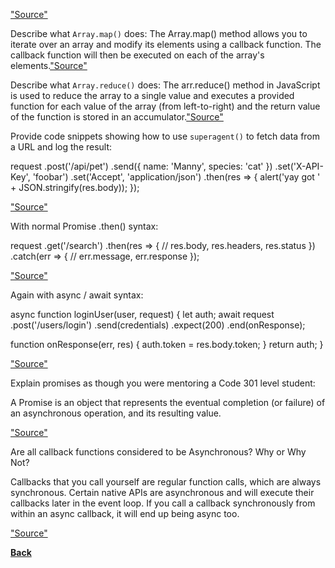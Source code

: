 <a href = "">"Source"</a>

Describe what `Array.map()` does: The Array.map() method allows you to iterate over an array and modify its elements using a callback function. The callback function will then be executed on each of the array's elements.<a href = "https://www.freecodecamp.org/news/javascript-map-how-to-use-the-js-map-function-array-method/">"Source"</a>

Describe what `Array.reduce()` does: The arr.reduce() method in JavaScript is used to reduce the array to a single value and executes a provided function for each value of the array (from left-to-right) and the return value of the function is stored in an accumulator.<a href = "https://www.geeksforgeeks.org/javascript-array-reduce-method/">"Source"</a>

Provide code snippets showing how to use `superagent()` to fetch data from a URL and log the result:

request
  .post('/api/pet')
  .send({ name: 'Manny', species: 'cat' })
  .set('X-API-Key', 'foobar')
  .set('Accept', 'application/json')
  .then(res => {
     alert('yay got ' + JSON.stringify(res.body));
   });

<a href = "https://visionmedia.github.io/superagent/">"Source"</a>

With normal Promise .then() syntax:

request
  .get('/search')
  .then(res => {
     // res.body, res.headers, res.status
  })
  .catch(err => {
     // err.message, err.response
  });

<a href = "https://visionmedia.github.io/superagent/">"Source"</a>  

Again with async / await syntax:

async function loginUser(user, request) {
  let auth;
  await request
    .post('/users/login')
    .send(credentials)
    .expect(200)
    .end(onResponse);

  function onResponse(err, res) {
    auth.token = res.body.token;
  }
  return auth;
}

<a href = "https://stackoverflow.com/questions/51438903/superagent-supertest-with-async-await">"Source"</a>

Explain promises as though you were mentoring a Code 301 level student:

A Promise is an object that represents the eventual completion (or failure) of an asynchronous operation, and its resulting value.

<a href = "https://www.freecodecamp.org/news/javascript-promises-explained/">"Source"</a>

Are all callback functions considered to be Asynchronous? Why or Why Not?

Callbacks that you call yourself are regular function calls, which are always synchronous. Certain native APIs are asynchronous and will execute their callbacks later in the event loop. If you call a callback synchronously from within an async callback, it will end up being async too.

<a href = "https://stackoverflow.com/questions/19083357/are-all-javascript-callbacks-asynchronous-if-not-how-do-i-know-which-are">"Source"</a>

<b><a href = "https://github.com/scottie-l/reading-notes/tree/main/reading-notes-401">Back</a>
